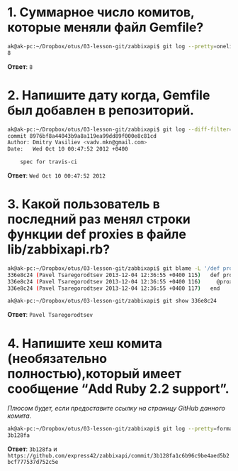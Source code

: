 # 1. Суммарное число комитов, которые меняли файл Gemfile?

```bash
ak@ak-pc:~/Dropbox/otus/03-lesson-git/zabbixapi$ git log --pretty=oneline Gemfile | wc -l
8
```

**Ответ**: `8`

# 2. Напишите дату когда, Gemfile был добавлен в репозиторий.

```bash
ak@ak-pc:~/Dropbox/otus/03-lesson-git/zabbixapi$ git log --diff-filter=A Gemfile
commit 8976bf8a44043b9a8a119ea99dd89f000e8c81cd
Author: Dmitry Vasiliev <vadv.mkn@gmail.com>
Date:   Wed Oct 10 00:47:52 2012 +0400

    spec for travis-ci
```

**Ответ**: `Wed Oct 10 00:47:52 2012`

# 3. Какой пользователь в последний раз менял строки функции def proxies в файле lib/zabbixapi.rb?

```bash
ak@ak-pc:~/Dropbox/otus/03-lesson-git/zabbixapi$ git blame -L '/def proxies/' lib/zabbixapi.rb
336e8c24 (Pavel Tsaregorodtsev 2013-12-04 12:36:55 +0400 115)   def proxies
336e8c24 (Pavel Tsaregorodtsev 2013-12-04 12:36:55 +0400 116)     @proxies ||= Proxies.new(@client)
336e8c24 (Pavel Tsaregorodtsev 2013-12-04 12:36:55 +0400 117)   end

ak@ak-pc:~/Dropbox/otus/03-lesson-git/zabbixapi$ git show 336e8c24
```

**Ответ**: `Pavel Tsaregorodtsev`

# 4. Напишите хеш комита (необязательно полностью),который имеет сообщение “Add Ruby 2.2 support”.
*Плюсом будет, если предоставите ссылку на
страницу GitHub данного комита.*

```bash
ak@ak-pc:~/Dropbox/otus/03-lesson-git/zabbixapi$ git log --pretty=format:%h --grep='Add Ruby 2.2 support'
3b128fa
```

**Ответ**: `3b128fa` и `https://github.com/express42/zabbixapi/commit/3b128fa1c6b96c9be4aed5b2bcf777537d752c5e`
